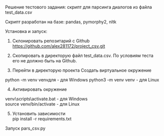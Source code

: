 Решение тестового задания: скрипт для парсинга диалогов из файла test_data.csv

Скрипт разработан на базе: pandas, pymorphy2, nltk

Установка и запуск:

1. Склонировать репозитарий с Github 
https://github.com/alex281172/project_csv.git 

2. Скопировать в директорую файл test_data.csv. По условиям теста его не должно быть на Github. 

3. Перейти в директорую проекта 
Создать виртуальное окружение 

python -m venv venvдля - для Windows
python3 -m venv venv - для Linux

4. Активировать окружение  

venv\scripts\activate.bat - для Windows  
source venv/bin/activate - для Linux  

5. Установить зависимости  
pip install -r requirements.txt 

Запуск 
pars_csv.py 
